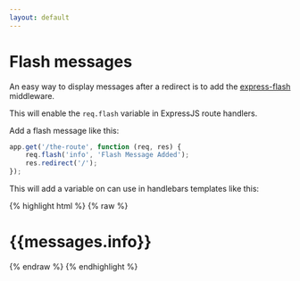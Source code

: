 ```yaml
---
layout: default
---
```


# Flash messages

An easy way to display messages after a redirect is to add the [express-flash](https://www.npmjs.com/package/express-flash) middleware.

This will enable the `req.flash` variable in ExpressJS route handlers.

Add a flash message like this:

```javascript
app.get('/the-route', function (req, res) {
    req.flash('info', 'Flash Message Added');
    res.redirect('/');
});
```

This will add a variable on can use in handlebars templates like this:

{% highlight html %}
{% raw %}
<div class="entry">
    <h1> {{messages.info}}</h1>
</div>{% endraw %}
{% endhighlight %}
